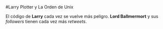 #Larry Plotter y La Orden de Unix

El código de **Larry** cada vez se vuelve más peligro.
**Lord Ballmermort** y sus *followers* tienen cada vez más *retweets*.
